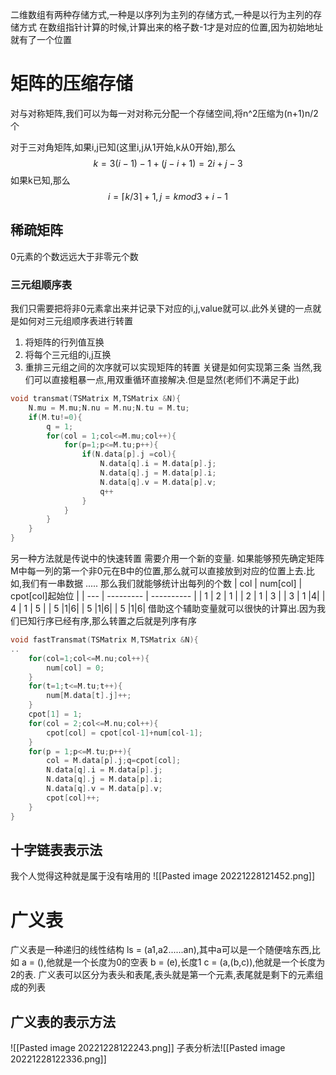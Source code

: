 二维数组有两种存储方式,一种是以序列为主列的存储方式,一种是以行为主列的存储方式
在数组指针计算的时候,计算出来的格子数-1才是对应的位置,因为初始地址就有了一个位置

# 矩阵的压缩存储
对与对称矩阵,我们可以为每一对对称元分配一个存储空间,将n^2压缩为(n+1)n/2个

对于三对角矩阵,如果i,j已知(这里i,j从1开始,k从0开始),那么$$k = 3(i-1)-1+(j-i+1) = 2i+j-3$$ 如果k已知,那么
$$i = \lceil k/3\rceil+1,j = k mod 3+i-1 $$

## 稀疏矩阵
0元素的个数远远大于非零元个数
### 三元组顺序表
我们只需要把将非0元素拿出来并记录下对应的i,j,value就可以.此外关键的一点就是如何对三元组顺序表进行转置
1) 将矩阵的行列值互换
2) 将每个三元组的i,j互换
3) 重排三元组之间的次序就可以实现矩阵的转置
关键是如何实现第三条
当然,我们可以直接粗暴一点,用双重循环直接解决.但是显然(老师们不满足于此)
```c++
void transmat(TSMatrix M,TSMatrix &N){
	N.mu = M.mu;N.nu = M.nu;N.tu = M.tu;
	if(M.tu!=0){
		q = 1;
		for(col = 1;col<=M.mu;col++){
			for(p=1;p<=M.tu;p++){
				if(N.data[p].j =col){
					N.data[q].i = M.data[p].j;
					N.data[q].j = M.data[p].i;
					N.data[q].v = M.data[p].v;
					q++
				}
			}
		}
	}
}
```
另一种方法就是传说中的快速转置
需要介用一个新的变量.
如果能够预先确定矩阵M中每一列的第一个非0元在B中的位置,那么就可以直接放到对应的位置上去.比如,我们有一串数据
.....
那么我们就能够统计出每列的个数
| col | num\[col] | cpot\[col]起始位 |
| --- | --------- | ---------- |
| 1   | 2         | 1          |
| 2   | 1         | 3          |
| 3   | 1         |4|
| 4   | 1         | 5          |
| 5   |1|6|
| 5   |1|6|
| 5   |1|6|
借助这个辅助变量就可以很快的计算出.因为我们已知行序已经有序,那么转置之后就是列序有序
```c
void fastTransmat(TSMatrix M,TSMatrix &N){
..
	for(col=1;col<=M.nu;col++){
		num[col] = 0;
	}
	for(t=1;t<=M.tu;t++){
		num[M.data[t].j]++;
	}
	cpot[1] = 1;
	for(col = 2;col<=M.nu;col++){
		cpot[col] = cpot[col-1]+num[col-1];
	}
	for(p = 1;p<=M.tu;p++){
		col = M.data[p].j;q=cpot[col];
		N.data[q].i = M.data[p].j;
		N.data[q].j = M.data[p].i;
		N.data[q].v = M.data[p].v;
		cpot[col]++;
	}
}
```
## 十字链表表示法
我个人觉得这种就是属于没有啥用的
 ![[Pasted image 20221228121452.png]]


# 广义表
广义表是一种递归的线性结构
ls = (a1,a2......an),其中a可以是一个随便啥东西,比如
a = (),他就是一个长度为0的空表
b = (e),长度1
c = (a,(b,c)),他就是一个长度为2的表.
广义表可以区分为表头和表尾,表头就是第一个元素,表尾就是剩下的元素组成的列表
## 广义表的表示方法
![[Pasted image 20221228122243.png]]
子表分析法![[Pasted image 20221228122336.png]]

